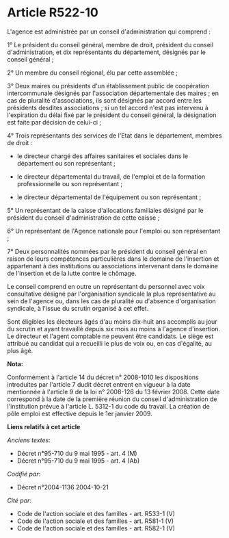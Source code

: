 # Article R522-10

L'agence est administrée par un conseil d'administration qui comprend :

1° Le président du conseil général, membre de droit, président du conseil d'administration, et dix représentants du
département, désignés par le conseil général ;

2° Un membre du conseil régional, élu par cette assemblée ;

3° Deux maires ou présidents d'un établissement public de coopération intercommunale désignés par l'association
départementale des maires ; en cas de pluralité d'associations, ils sont désignés par accord entre les présidents desdites
associations ; si un tel accord n'est pas intervenu à l'expiration du délai fixé par le président du conseil général, la
désignation est faite par décision de celui-ci ;

4° Trois représentants des services de l'Etat dans le département, membres de droit :

- le directeur chargé des affaires sanitaires et sociales dans le département ou son représentant ;

- le directeur départemental du travail, de l'emploi et de la formation professionnelle ou son représentant ;

- le directeur départemental de l'équipement ou son représentant ;

5° Un représentant de la caisse d'allocations familiales désigné par le président du conseil d'administration de cette
caisse ;

6° Un représentant de l'Agence nationale pour l'emploi ou son représentant ;

7° Deux personnalités nommées par le président du conseil général en raison de leurs compétences particulières dans le
domaine de l'insertion et appartenant à des institutions ou associations intervenant dans le domaine de l'insertion et de la
lutte contre le chômage.

Le conseil comprend en outre un représentant du personnel avec voix consultative désigné par l'organisation syndicale la plus
représentative au sein de l'agence ou, dans les cas de pluralité ou d'absence d'organisation syndicale, à l'issue du scrutin
organisé à cet effet.

Sont éligibles les électeurs âgés d'au moins dix-huit ans accomplis au jour du scrutin et ayant travaillé depuis six mois au
moins à l'agence d'insertion. Le directeur et l'agent comptable ne peuvent être candidats. Le siège est attribué au candidat
qui a recueilli le plus de voix ou, en cas d'égalité, au plus âgé.

**Nota:**

Conformément à l'article 14 du décret n° 2008-1010 les dispositions introduites par l'article 7 dudit décret entrent en
vigueur à la date mentionnée à l'article 9 de la loi n° 2008-126 du 13 février 2008. Cette date correspond à la date de la
première réunion du conseil d'administration de l'institution prévue à l'article L. 5312-1 du code du travail. La création de
pôle emploi est effective depuis le 1er janvier 2009.

**Liens relatifs à cet article**

_Anciens textes_:

  - Décret n°95-710 du 9 mai 1995 - art. 4 (M)
  - Décret n°95-710 du 9 mai 1995 - art. 4 (Ab)

_Codifié par_:

  - Décret n°2004-1136 2004-10-21

_Cité par_:

  - Code de l'action sociale et des familles - art. R533-1 (V)
  - Code de l'action sociale et des familles - art. R581-1 (V)
  - Code de l'action sociale et des familles - art. R582-1 (V)
